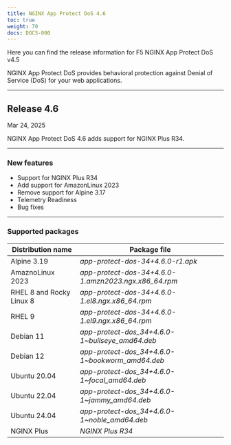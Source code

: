 ```yaml
---
title: NGINX App Protect DoS 4.6
toc: true
weight: 70
docs: DOCS-000
---
```


Here you can find the release information for F5 NGINX App Protect DoS v4.5  

NGINX App Protect DoS provides behavioral protection against Denial of Service (DoS) for your web applications.

---

## Release 4.6

Mar 24, 2025

NGINX App Protect DoS 4.6 adds support for NGINX Plus R34.

---

### New features

- Support for NGINX Plus R34
- Add support for AmazonLinux 2023
- Remove support for Alpine 3.17 
- Telemetry Readiness
- Bug fixes

---

### Supported packages

| Distribution name        | Package file                                         |
|--------------------------|------------------------------------------------------|
| Alpine 3.19              | _app-protect-dos-34+4.6.0-r1.apk_                    |
| AmaznoLinux 2023         | _app-protect-dos-34+4.6.0-1.amzn2023.ngx.x86_64.rpm_ |  
| RHEL 8 and Rocky Linux 8 | _app-protect-dos-34+4.6.0-1.el8.ngx.x86_64.rpm_      |
| RHEL 9                   | _app-protect-dos-34+4.6.0-1.el9.ngx.x86_64.rpm_      |
| Debian 11                | _app-protect-dos_34+4.6.0-1\~bullseye_amd64.deb_     |
| Debian 12                | _app-protect-dos_34+4.6.0-1\~bookworm_amd64.deb_     |
| Ubuntu 20.04             | _app-protect-dos_34+4.6.0-1\~focal_amd64.deb_        |
| Ubuntu 22.04             | _app-protect-dos_34+4.6.0-1\~jammy_amd64.deb_        |
| Ubuntu 24.04             | _app-protect-dos_34+4.6.0-1\~noble_amd64.deb_        |
| NGINX Plus               | _NGINX Plus R34_                                     |

